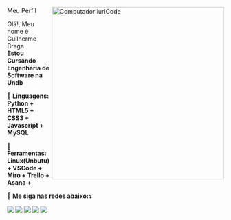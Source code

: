 Meu Perfil
<img src="https://raw.githubusercontent.com/MicaelliMedeiros/micaellimedeiros/master/image/computer-illustration.png" min-width="400px" max-width="400px" width="400px" align="right" alt="Computador iuriCode">

<p align="left"> 
  Olá!, Meu nome é Guilherme Braga <strong> <br>
  Estou Cursando Engenharia de Software na Undb
</p>

<p align="left">
  🦄 Linguagens: <strong>Python + HTML5 + CSS3 + Javascript + MySQL </strong>
</p>

<p align="left">
  💼 Ferramentas: <strong>Linux(Unbutu) + VSCode + Miro + Trello + Asana + </strong>
</p>

<p align="left">
  💌 Me siga nas redes abaixo:⤵️
</p>

<p align="left">
  <a href="#" alt="guilhermebraga1626">
  <img src="https://img.shields.io/badge/-Gmail-FF0000?style=flat-square&labelColor=FF0000&logo=gmail&logoColor=white&link=LINK-DO-SEU-EMAIL" /></a>   

  <a href="#" alt="Linkedin">
  <img src="https://img.shields.io/badge/-Linkedin-0e76a8?style=flat-square&logo=Linkedin&logoColor=white&link=LINK-DO-SEU-LINKEDIN" /></a>

  <a href="#" alt="WhatsApp">
  <img src="https://img.shields.io/badge/-WhatsApp-25d366?style=flat-square&labelColor=25d366&logo=whatsapp&logoColor=white&link=API-DO-SEU-WHATSAPP"/></a>

  <a href="#" alt="Facebook">
  <img src="https://img.shields.io/badge/-Facebook-3b5998?style=flat-square&labelColor=3b5998&logo=facebook&logoColor=white&link=LINK-DO-SEU-FACEBOOK"/></a>

  <a href="#" alt="Instagram">
  <img src="https://img.shields.io/badge/-Instagram-DF0174?style=flat-square&labelColor=DF0174&logo=instagram&logoColor=white&link=LINK-DO-SEU-INSTAGRAM"/></a>
</p>  
